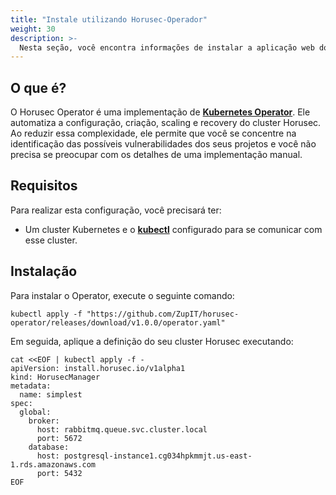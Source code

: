 ```yaml
---
title: "Instale utilizando Horusec-Operador"
weight: 30
description: >-
  Nesta seção, você encontra informações de instalar a aplicação web do Horusec em um cluster Kubernetes utilizando Horusec-Operador.
---
```


## **O que é?**

O Horusec Operator é uma implementação de [**Kubernetes Operator**](https://kubernetes.io/docs/concepts/extend-kubernetes/operator/). Ele automatiza a configuração, criação, scaling e recovery do cluster Horusec. Ao reduzir essa complexidade, ele permite que você se concentre na identificação das possíveis vulnerabilidades dos seus projetos e você não precisa se preocupar com os detalhes de uma implementação manual.

## **Requisitos**

Para realizar esta configuração, você precisará ter:

* Um cluster Kubernetes e o [**kubectl**](https://kubectl.docs.kubernetes.io/installation/kubectl/binaries/) configurado
  para se comunicar com esse cluster.

## **Instalação**

Para instalar o Operator, execute o seguinte comando:

```shell
kubectl apply -f "https://github.com/ZupIT/horusec-operator/releases/download/v1.0.0/operator.yaml"
```

Em seguida, aplique a definição do seu cluster Horusec executando:

```shell
cat <<EOF | kubectl apply -f -
apiVersion: install.horusec.io/v1alpha1
kind: HorusecManager
metadata:
  name: simplest
spec:
  global:
    broker:
      host: rabbitmq.queue.svc.cluster.local
      port: 5672
    database:
      host: postgresql-instance1.cg034hpkmmjt.us-east-1.rds.amazonaws.com
      port: 5432
EOF
```